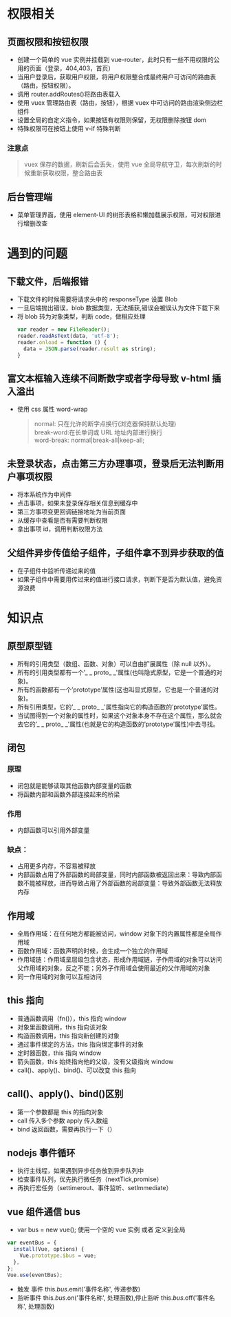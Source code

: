 # 权限相关

## 页面权限和按钮权限

- 创建一个简单的 vue 实例并挂载到 vue-router，此时只有一些不用权限的公用的页面（登录，404,403，首页）
- 当用户登录后，获取用户权限，将用户权限整合成最终用户可访问的路由表（路由，按钮权限）。
- 调用 router.addRoutes()将路由表载入
- 使用 vuex 管理路由表（路由，按钮），根据 vuex 中可访问的路由渲染侧边栏组件
- 设置全局的自定义指令，如果按钮有权限则保留，无权限删除按钮 dom
- 特殊权限可在按钮上使用 v-if 特殊判断

### 注意点

> vuex 保存的数据，刷新后会丢失，使用 vue 全局导航守卫，每次刷新的时候重新获取权限，整合路由表

## 后台管理端

- 菜单管理界面，使用 element-UI 的树形表格和懒加载展示权限，可对权限进行增删改查

# 遇到的问题

## 下载文件，后端报错

- 下载文件的时候需要将请求头中的 responseType 设置 Blob
- 一旦后端抛出错误，blob 数据类型，无法捕获,错误会被误认为文件下载下来
- 将 blob 转为对象类型，判断 code，做相应处理
  ```js
  var reader = new FileReader();
  reader.readAsText(data, 'utf-8');
  reader.onload = function () {
    data = JSON.parse(reader.result as string);
  }
  ```

## 富文本框输入连续不间断数字或者字母导致 v-html 插入溢出

- 使用 css 属性 word-wrap

  > normal: 只在允许的断字点换行(浏览器保持默认处理)<br/>
  > break-word:在长单词或 URL 地址内部进行换行<br/>
  > word-break: normal|break-all|keep-all;

## 未登录状态，点击第三方办理事项，登录后无法判断用户事项权限

- 将本系统作为中间件
- 点击事项，如果未登录保存相关信息到缓存中
- 第三方事项变更回调链接地址为当前页面
- 从缓存中查看是否有需要判断权限
- 拿出事项 id，调用判断权限方法

## 父组件异步传值给子组件，子组件拿不到异步获取的值

- 在子组件中监听传递过来的值
- 如果子组件中需要用传过来的值进行接口请求，判断下是否为默认值，避免资源浪费

# 知识点

## 原型原型链

- 所有的引用类型（数组、函数、对象）可以自由扩展属性（除 null 以外）。
- 所有的引用类型都有一个’\_ _ proto_ \_'属性(也叫隐式原型，它是一个普通的对象)。
- 所有的函数都有一个’prototype’属性(这也叫显式原型，它也是一个普通的对象)。
- 所有引用类型，它的’\_ _ proto_ \_'属性指向它的构造函数的’prototype’属性。
- 当试图得到一个对象的属性时，如果这个对象本身不存在这个属性，那么就会去它的’\_ _ proto_ \_'属性(也就是它的构造函数的’prototype’属性)中去寻找。

## 闭包

### 原理

- 闭包就是能够读取其他函数内部变量的函数
- 将函数内部和函数外部连接起来的桥梁

### 作用

- 内部函数可以引用外部变量

### 缺点：

- 占用更多内存，不容易被释放
- 内部函数占用了外部函数的局部变量，同时内部函数被返回出来：导致内部函数不能被释放，进而导致占用了外部函数的局部变量：导致外部函数无法释放内存

## 作用域

- 全局作用域：在任何地方都能被访问，window 对象下的内置属性都是全局作用域
- 函数作用域：函数声明的时候，会生成一个独立的作用域
- 作用域链：作用域呈层级包含状态，形成作用域链，子作用域的对象可以访问父作用域的对象，反之不能；另外子作用域会使用最近的父作用域的对象
- 同一作用域的对象可以互相访问

## this 指向

- 普通函数调用（fn()），this 指向 window
- 对象里函数调用，this 指向该对象
- 构造函数调用，this 指向新创建的对象
- 通过事件绑定的方法，this 指向绑定事件的对象
- 定时器函数，this 指向 window
- 箭头函数，this 始终指向他的父级，没有父级指向 window
- call()、apply()、bind()、可以改变 this 指向

## call()、apply()、bind()区别

- 第一个参数都是 this 的指向对象
- call 传入多个参数 apply 传入数组
- bind 返回函数，需要再执行一下（）

## nodejs 事件循环

- 执行主线程，如果遇到异步任务放到异步队列中
- 检查事件队列，优先执行微任务（nextTick,promise）
- 再执行宏任务（settimerout、事件监听、setImmediate）

## vue 组件通信 bus

- var bus = new vue(); 使用一个空的 vue 实例 或者 定义到全局

```js
var eventBus = {
  install(Vue, options) {
    Vue.prototype.$bus = vue;
  },
};
Vue.use(eventBus);
```

- 触发 事件 this.$bus.$emit('事件名称', 传递参数)
- 监听事件 this.$bus.$on('事件名称', 处理函数),停止监听 this.$bus.$off('事件名称', 处理函数)
